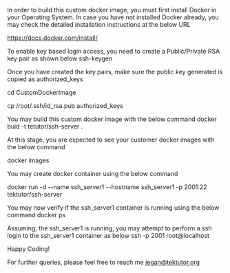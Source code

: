 In order to build this custom docker image, you must first install Docker in your Operating System. In case you have not installed Docker already, you may check the detailed installation instructions at the below URL

https://docs.docker.com/install/

To enable key based login access, you need to create a Public/Private RSA key pair as shown below
ssh-keygen

Once you have created the key pairs, make sure the public key generated is copied as authorized_keys

cd CustomDockerImage

cp /root/.ssh/id_rsa.pub authorized_keys

You may build this custom docker image with the below command
docker buid -t tetutor/ssh-server .

At this stage, you are expected to see your customer docker images with the below command

docker images

You may create docker container using the below command

docker run -d --name ssh_server1 --hostname ssh_server1 -p 2001:22 tektutor/ssh-server

You may now verify if the ssh_server1 container is running using the below command
docker ps

Assuming, the ssh_server1 is running, you may attempt to perform a ssh login to the ssh_server1 container as below
ssh -p 2001 root@localhost

Happy Coding!

For further queries, please feel free to reach me jegan@tektutor.org
